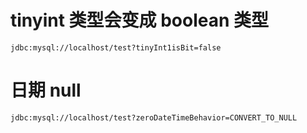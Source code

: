 # tinyint 类型会变成 boolean 类型

```
jdbc:mysql://localhost/test?tinyInt1isBit=false
```

# 日期 null

```
jdbc:mysql://localhost/test?zeroDateTimeBehavior=CONVERT_TO_NULL
```

